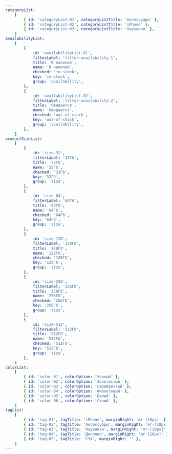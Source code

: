 ```yaml
---
categoryList:
    [
        { id: 'categoryList-01', categoryListTitle: 'Аксессуары' },
        { id: 'categoryList-02', categoryListTitle: 'iPhone' },
        { id: 'categoryList-03', categoryListTitle: 'Наушники' },
    ]
availabilityList:
    [
        {
            id: 'availabilityList-01',
            filterLabel: 'filter-availability-1',
            title: 'В наличие',
            name: 'В наличие',
            checked: 'in-stock',
            key: 'in-stock',
            group: 'availability',
        },
        {
            id: 'availabilityList-02',
            filterLabel: 'filter-availability-2',
            title: 'Ожидается',
            name: 'Ожидается',
            checked: 'out-of-stock',
            key: 'out-of-stock',
            group: 'availability',
        },
    ]
productSizeList:
    [
        {
            id: 'size-32',
            filterLabel: '32Гб',
            title: '32Гб',
            name: '32Гб',
            checked: '32Гб',
            key: '32Гб',
            group: 'size',
        },
        {
            id: 'size-64',
            filterLabel: '64Гб',
            title: '64Гб',
            name: '64Гб',
            checked: '64Гб',
            key: '64Гб',
            group: 'size',
        },
        {
            id: 'size-128',
            filterLabel: '128Гб',
            title: '128Гб',
            name: '128Гб',
            checked: '128Гб',
            key: '128Гб',
            group: 'size',
        },
        {
            id: 'size-256',
            filterLabel: '256Гб',
            title: '256Гб',
            name: '256Гб',
            checked: '256Гб',
            key: '256Гб',
            group: 'size',
        },
        {
            id: 'size-512',
            filterLabel: '512Гб',
            title: '512Гб',
            name: '512Гб',
            checked: '512Гб',
            key: '512Гб',
            group: 'size',
        },
    ]
colorList:
    [
        { id: 'color-01', colorOption: 'Черный' },
        { id: 'color-02', colorOption: 'Золотистый' },
        { id: 'color-03', colorOption: 'Серебристый' },
        { id: 'color-04', colorOption: 'Фиолетовый' },
        { id: 'color-05', colorOption: 'Белый' },
        { id: 'color-06', colorOption: 'Синий' },
    ]
tagList:
    [
        { id: 'tag-01', tagTitle: 'iPhone', marginRight: 'mr-[10px]' },
        { id: 'tag-02', tagTitle: 'Аксессуары', marginRight: 'mr-[10px]' },
        { id: 'tag-03', tagTitle: 'Наушники', marginRight: 'mr-[10px]' },
        { id: 'tag-04', tagTitle: 'Дисплеи', marginRight: 'mr-[10px]' },
        { id: 'tag-05', tagTitle: 'СЗУ', marginRight: '' },
    ]
---
```

